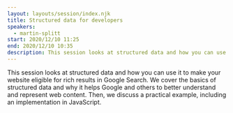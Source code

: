 ```yaml
---
layout: layouts/session/index.njk
title: Structured data for developers
speakers:
  - martin-splitt
start: 2020/12/10 11:25
end: 2020/12/10 10:35
description: This session looks at structured data and how you can use it to make your website eligible for rich results in Google Search.
---
```


This session looks at structured data and how you can use it to make your website eligible for rich results in Google Search.
We cover the basics of structured data and why it helps Google and others to better understand and represent web content. Then, we discuss a practical example, including an implementation in JavaScript.
